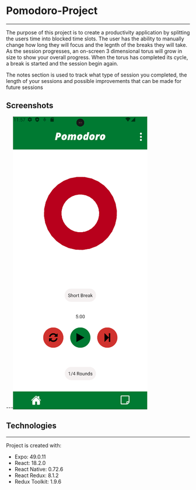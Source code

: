 # Pomodoro-Project

---

The purpose of this project is to create a productivity application by splitting the users time into blocked time slots. The user has the ability to manually change how long they will focus and the legnth of the breaks they will take. As the session progresses, an on-screen 3 dimensional torus will grow in size to show your overall progress. When the torus has completed its cycle, a break is started and the session begin again.

The notes section is used to track what type of session you completed, the length of your sessions and possible improvements that can be made for future sessions

## Screenshots

---![Home Page](/pomodoro-app/screenshot-home.png)

## Technologies

---

Project is created with:

- Expo: 49.0.11
- React: 18.2.0
- React Native: 0.72.6
- React Redux: 8.1.2
- Redux Toolkit: 1.9.6
